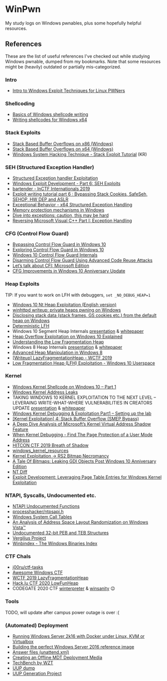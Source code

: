 # WinPwn

My study logs on Windows pwnables, plus some hopefully helpful resources.

## References

These are the list of useful references I've checked out while studying Windows pwnable, dumped from my bookmarks. Note that some resources might be (heavily) outdated or partially mis-categorized.

### Intro
- [Intro to Windows Exploit Techniques for Linux PWNers](https://blog.pwnhub.cn/download/01/WinPWN.pdf)

### Shellcoding
- [Basics of Windows shellcode writing](https://idafchev.github.io/exploit/2017/09/26/writing_windows_shellcode.html)
- [Writing shellcodes for Windows x64](https://nytrosecurity.com/2019/06/30/writing-shellcodes-for-windows-x64/)

### Stack Exploits
- [Stack Based Buffer Overflows on x86 (Windows)](https://nytrosecurity.com/2017/12/09/stack-based-buffer-overflows-on-x86-windows-part-i/)
- [Stack Based Buffer Overflows on x64 (Windows)](https://nytrosecurity.com/2018/01/24/stack-based-buffer-overflows-on-x64-windows/)
- [Windows System Hacking Technique - Stack Exploit Tutorial](https://ruinick.tistory.com/79) (KR)

### SEH (Structured Exception Handler)
- [Structured Exception handler Exploitation](https://www.exploit-db.com/docs/english/17505-structured-exception-handler-exploitation.pdf)
- [Windows Exploit Development - Part 6: SEH Exploits](http://web.archive.org/web/20200324143130/https://www.securitysift.com/windows-exploit-development-part-6-seh-exploits/)
- [bartender - InCTF Internationals 2019](https://blog.bi0s.in/2019/10/11/Pwn/bartender/)
- [Exploit writing tutorial part 6 : Bypassing Stack Cookies, SafeSeh, SEHOP, HW DEP and ASLR](https://www.corelan.be/index.php/2009/09/21/exploit-writing-tutorial-part-6-bypassing-stack-cookies-safeseh-hw-dep-and-aslr/)
- [Exceptional Behavior - x64 Structured Exception Handling](https://www.osronline.com/article.cfm%5Earticle=469.htm)
- [Memory protection mechanisms in Windows](https://www.cnblogs.com/hyq20135317/p/6377880.html)
- [Dive into exceptions: caution, this may be hard](https://hackmag.com/uncategorized/exceptions-for-hardcore-users/)
- [Reversing Microsoft Visual C++ Part I: Exception Handling](http://www.openrce.org/articles/full_view/21)

### CFG (Control Flow Guard)
- [Bypassing Control Flow Guard in Windows 10](https://improsec.com/tech-blog/bypassing-control-flow-guard-in-windows-10)
- [Exploring Control Flow Guard in Windows 10](https://www.trendmicro.com/en_us/research/15/a/exploring-control-flow-guard-in-windows-10.html)
- [Windows 10 Control Flow Guard Internals](http://www.powerofcommunity.net/poc2014/mj0011.pdf)
- [Disarming Control Flow Guard Using Advanced Code Reuse Attacks](https://web.archive.org/web/20170522011815/https://www.endgame.com/blog/disarming-control-flow-guard-using-advanced-code-reuse-attacks)
- [Let’s talk about CFI: Microsoft Edition](https://blog.trailofbits.com/2016/12/27/lets-talk-about-cfi-microsoft-edition/)
- [CFG Improvements in Windows 10 Anniversary Update](https://www.trendmicro.com/en_us/research/16/j/control-flow-guard-improvements-windows-10-anniversary-update.html)

### Heap Exploits
TIP: If you want to work on LFH with debuggers, `set _NO_DEBUG_HEAP=1`
- [Windows 10 Nt Heap Exploitation (English version)](https://www.slideshare.net/AngelBoy1/windows-10-nt-heap-exploitation-english-version)
- [winhttpd writeup: private heaps pwning on Windows](https://blog.scrt.ch/2019/01/24/private-heaps-pwning-on-windows/)
- [Disclosing stack data (stack frames, GS cookies etc.) from the default heap on Windows](https://j00ru.vexillium.org/2016/07/disclosing-stack-data-from-the-default-heap-on-windows/)
- [Deterministic LFH](https://github.com/saaramar/Deterministic_LFH)
- Windows 10 Segment Heap Internals [presentation](https://www.blackhat.com/docs/us-16/materials/us-16-Yason-Windows-10-Segment-Heap-Internals.pdf) & [whitepaper](https://www.blackhat.com/docs/us-16/materials/us-16-Yason-Windows-10-Segment-Heap-Internals-wp.pdf)
- [Heap Overflow Exploitation on Windows 10 Explained](https://blog.rapid7.com/2019/06/12/heap-overflow-exploitation-on-windows-10-explained/)
- [Understanding the Low Fragmentation Heap](http://illmatics.com/Understanding_the_LFH.pdf)
- Windows 8 Heap Internals [presentation](https://media.blackhat.com/bh-us-12/Briefings/Valasek/BH_US_12_Valasek_Windows_8_Heap_Internals_Slides.pdf) & [whitepaper](http://illmatics.com/Windows%208%20Heap%20Internals.pdf)
- [Advanced Heap Manipulation in Windows 8](https://media.blackhat.com/eu-13/briefings/Liu/bh-eu-13-liu-advanced-heap-WP.pdf)
- [\[Writeup\] LazyFragmentationHeap - WCTF 2019](https://null2root.github.io/blog/2020/02/07/LazyFragmentationHeap-WCTF2019-writeup.html)
- [Low Fragmentation Heap (LFH) Exploitation - Windows 10 Userspace](https://github.com/peleghd/Windows-10-Exploitation/blob/master/Low_Fragmentation_Heap_(LFH)_Exploitation_-_Windows_10_Userspace_by_Saar_Amar.pdf)

### Kernel
- [Windows Kernel Shellcode on Windows 10 – Part 1](https://improsec.com/tech-blog/windows-kernel-shellcode-on-windows-10-part-1)
- [Windows Kernel Address Leaks](https://github.com/sam-b/windows_kernel_address_leaks)
- TAKING WINDOWS 10 KERNEL EXPLOITATION TO THE NEXT LEVEL – LEVERAING WRITE-WHAT-WHERE
VULNERABILITIES IN CREATORS UPDATE [presentation](https://www.blackhat.com/docs/us-17/wednesday/us-17-Schenk-Taking-Windows-10-Kernel-Exploitation-To-The-Next-Level%E2%80%93Leveraging-Write-What-Where-Vulnerabilities-In-Creators-Update.pdf) & [whitepaper](https://www.blackhat.com/docs/us-17/wednesday/us-17-Schenk-Taking-Windows-10-Kernel-Exploitation-To-The-Next-Level%E2%80%93Leveraging-Write-What-Where-Vulnerabilities-In-Creators-Update-wp.pdf)
- [Windows Kernel Debugging & Exploitation Part1 – Setting up the lab](https://voidsec.com/windows-kernel-debugging-exploitation/)
- [\[Kernel Exploitation\] 4: Stack Buffer Overflow (SMEP Bypass)](https://www.abatchy.com/2018/01/kernel-exploitation-4)
- [A Deep Dive Analysis of Microsoft’s Kernel Virtual Address Shadow Feature](https://www.fortinet.com/blog/threat-research/a-deep-dive-analysis-of-microsoft-s-kernel-virtual-address-shadow-feature)
- [When Kernel Debugging - Find The Page Protection of a User Mode Address](https://stackoverflow.com/questions/16749764/when-kernel-debugging-find-the-page-protection-of-a-user-mode-address)
- [HITCON CTF 2019 Breath of Shadow](https://github.com/scwuaptx/CTF/tree/master/2019-writeup/hitcon/breathofshadow/challenge)
- [windows_kernel_resources](https://github.com/sam-b/windows_kernel_resources)
- [Kernel Exploitation -> RS2 Bitmap Necromancy](https://www.fuzzysecurity.com/tutorials/expDev/22.html)
- [A Tale Of Bitmaps: Leaking GDI Objects Post Windows 10 Anniversary Edition](https://labs.f-secure.com/archive/a-tale-of-bitmaps/)
- [NT Diff](https://ntdiff.github.io/)
- [Exploit Development: Leveraging Page Table Entries for Windows Kernel Exploitation](https://connormcgarr.github.io/pte-overwrites/)

### NTAPI, Syscalls, Undocumented etc.
- [NTAPI Undocumented Functions](https://undocumented.ntinternals.net/)
- [processhacker/ntpsapi.h](https://github.com/processhacker/processhacker/blob/master/phnt/include/ntpsapi.h)
- [Windows System Call Tables](https://github.com/j00ru/windows-syscalls)
- [An Analysis of Address Space Layout Randomization on Windows Vista™](https://web.archive.org/web/20190715102700/https://www.symantec.com/avcenter/reference/Address_Space_Layout_Randomization.pdf)
- [Undocumented 32-bit PEB and TEB Structures](http://bytepointer.com/resources/tebpeb32.htm)
- [Vergilius Project](https://www.vergiliusproject.com/)
- [Winbindex - The Windows Binaries Index](https://winbindex.m417z.com/)

### CTF Chals
- [j00ru/ctf-tasks](https://github.com/j00ru/ctf-tasks)
- [Awesome Windows CTF](https://zaratec.github.io/2019/09/19/awesome-windows-ctf/)
- [WCTF 2019 LazyFragmentationHeap](https://github.com/scwuaptx/LazyFragmentationHeap)
- [Hack.lu CTF 2020 LowFunHeap](https://ctftime.org/task/13503)
- CODEGATE 2020 CTF [winterpreter](https://github.com/leesh3288/CTF/tree/master/2020/CODEGATE_2020_Preliminary/winterpreter) & [winsanity](https://github.com/leesh3288/CTF/tree/master/2020/CODEGATE_2020_Finals/winsanity) 😉

### Tools
TODO, will update after campus power outage is over :(

### (Automated) Deployment
- [Running Windows Server 2k16 with Docker under Linux, KVM or Virtualbox](https://gist.github.com/mustafaakin/0cfbc1b4bb346a05a615)
- [Building the perfect Windows Server 2016 reference image](https://deploymentresearch.com/building-the-perfect-windows-server-2016-reference-image/)
- [Answer files (unattend.xml)](https://docs.microsoft.com/en-us/windows-hardware/manufacture/desktop/update-windows-settings-and-scripts-create-your-own-answer-file-sxs)
- [Creating an Offline MDT Deployment Media](https://www.vkernel.ro/blog/creating-an-offline-mdt-deployment-media)
- [TechBench by WZT](https://tb.rg-adguard.net/public.php)
- [UUP dump](https://uupdump.ml/)
- [UUP Generation Project](https://uup.rg-adguard.net/)
